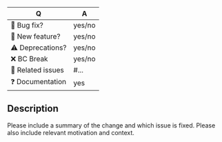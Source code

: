 | Q                 | A
| ----------------- | ---
| 🐛 Bug fix?       | yes/no
| 🚀 New feature?   | yes/no
| ⚠ Deprecations?   | yes/no
| ❌ BC Break       | yes/no
| 🔗 Related issues | #...
| ❓ Documentation  | yes <!-- does this require documentation update ? -->

## Description

Please include a summary of the change and which issue is fixed.
Please also include relevant motivation and context.